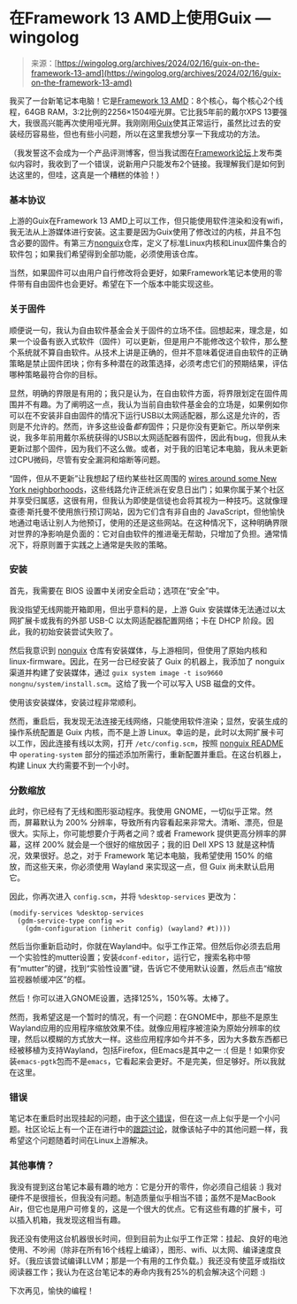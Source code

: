 <!--yml

category: 未分类

date: 2024-05-27 14:55:31

-->

# 在Framework 13 AMD上使用Guix — wingolog

> 来源：[https://wingolog.org/archives/2024/02/16/guix-on-the-framework-13-amd](https://wingolog.org/archives/2024/02/16/guix-on-the-framework-13-amd)

我买了一台新笔记本电脑！它是[Framework 13 AMD](https://frame.work/fr/en/products/laptop-diy-13-gen-amd)：8个核心，每个核心2个线程，64GB RAM，3:2比例的2256×1504哑光屏。它比我5年前的戴尔XPS 13要强大，我很高兴能再次使用哑光屏。我刚刚用[Guix](https://guix.gnu.org/)使其正常运行，虽然比过去的安装经历容易些，但也有些小问题，所以在这里我想分享一下我成功的方法。

（我发誓这不会成为一个产品评测博客，但当我试图在[Framework论坛](https://community.frame.work/)上发布类似内容时，我收到了一个错误，说新用户只能发布2个链接。我理解我们是如何到达这里的，但哇，这真是一个糟糕的体验！）

### 基本协议

上游的Guix在Framework 13 AMD上可以工作，但只能使用软件渲染和没有wifi，我无法从上游媒体进行安装。这主要是因为Guix使用了修改过的内核，并且不包含必要的固件。有第三方[nonguix](https://gitlab.com/nonguix/nonguix)仓库，定义了标准Linux内核和Linux固件集合的软件包；如果我们希望得到全部功能，必须使用该仓库。

当然，如果固件可以由用户自行修改将会更好，如果Framework笔记本使用的零件带有自由固件也会更好。希望在下一个版本中能实现这些。

### 关于固件

顺便说一句，我认为自由软件基金会关于固件的立场不佳。回想起来，理念是，如果一个设备有嵌入式软件（固件）可以更新，但是用户不能修改这个软件，那么整个系统就不算自由软件。从技术上讲是正确的，但并不意味着促进自由软件的正确策略是禁止固件团块；你有多种潜在的政策选择，必须考虑它们的预期结果，评估哪种策略最符合你的目标。

显然，明确的界限是有用的；我只是认为，在自由软件方面，将界限划定在固件周围并不有趣。为了阐明这一点，我认为当前自由软件基金会的立场是，如果例如你可以在不安装非自由固件的情况下运行USB以太网适配器，那么这是允许的，否则是不允许的。然而，许多这些设备*都有*固件；只是你没有更新它。所以举例来说，我多年前用戴尔系统获得的USB以太网适配器有固件，因此有bug，但我从未更新过那个固件，因为我们不这么做。或者，对于我的旧笔记本电脑，我从未更新过CPU微码，尽管有安全漏洞和熔断等问题。

“固件，但从不更新”让我想起了纽约某些社区周围的 [wires around some New York neighborhoods](https://en.wikipedia.org/wiki/Eruv)，这些线路允许正统派在安息日出门；如果你属于某个社区并享受归属感，这很有用，但我认为即使是信徒也会将其视为一种技巧。这就像理查德·斯托曼不使用旅行预订网站，因为它们含有非自由的 JavaScript，但他愉快地通过电话让别人为他预订，使用的还是这些网站。在这种情况下，这种明确界限对世界的净影响是负面的：它对自由软件的推进毫无帮助，只增加了负担。通常情况下，将原则置于实践之上通常是失败的策略。

### 安装

首先，我需要在 BIOS 设置中关闭安全启动；选项在“安全”中。

我没指望无线网能开箱即用，但出乎意料的是，上游 Guix 安装媒体无法通过以太网扩展卡或我有的外部 USB-C 以太网适配器配置网络；卡在 DHCP 阶段。因此，我的初始安装尝试失败了。

然后我意识到 [nonguix](https://gitlab.com/nonguix/nonguix) 仓库有安装媒体，与上游相同，但使用了原始内核和 linux-firmware。因此，在另一台已经安装了 Guix 的机器上，我添加了 nonguix 渠道并构建了安装媒体，通过 `guix system image -t iso9660 nongnu/system/install.scm`。这给了我一个可以写入 USB 磁盘的文件。

使用该安装媒体，安装过程非常顺利。

然而，重启后，我发现无法连接无线网络，只能使用软件渲染；显然，安装生成的操作系统配置是 Guix 内核，而不是上游 Linux。幸运的是，此时以太网扩展卡可以工作，因此连接有线以太网，打开 `/etc/config.scm`，按照 [nonguix README](https://gitlab.com/nonguix/nonguix) 中 `operating-system` 部分的描述添加所需行，重新配置并重启。在这台机器上，构建 Linux 大约需要不到一个小时。

### 分数缩放

此时，你已经有了无线和图形驱动程序。我使用 GNOME，一切似乎正常。然而，屏幕默认为 200% 分辨率，导致所有内容看起来非常大。清晰、漂亮，但是很大。实际上，你可能想要介于两者之间？或者 Framework 提供更高分辨率的屏幕，这样 200% 就会是一个很好的缩放因子；我的旧 Dell XPS 13 就是这种情况，效果很好。总之，对于 Framework 笔记本电脑，我希望使用 150% 的缩放，而这些天来，你必须使用 Wayland 来实现这一点，但 Guix 尚未默认启用它。

因此，你再次进入 `config.scm`，并将 `%desktop-services` 更改为：

```
(modify-services %desktop-services
  (gdm-service-type config =>
    (gdm-configuration (inherit config) (wayland? #t))))

```

然后当你重新启动时，你就在Wayland中。似乎工作正常。但然后你必须去启用一个实验性的mutter设置；安装`dconf-editor`，运行它，搜索名称中带有“mutter”的键，找到“实验性设置”键，告诉它不使用默认设置，然后点击“缩放监视器帧缓冲区”的框。

然后！你可以进入GNOME设置，选择125%，150%等。太棒了。

然而，我希望这是一个暂时的情况，有一个问题：在GNOME中，那些不是原生Wayland应用的应用程序缩放效果不佳。就像应用程序被渲染为原始分辨率的纹理，然后以模糊的方式放大一样。这些应用程序如今并不多，因为大多数东西都已经被移植为支持Wayland，包括Firefox，但Emacs是其中之一 :( 但是！如果你安装`emacs-pgtk`包而不是`emacs`，它看起来会更好。不是完美，但足够好。所以我就在这里。

### 错误

笔记本在重启时出现挂起的问题，由于[这个错误](https://community.frame.work/t/tracking-gnu-guix-system-on-the-framework/22459/24)，但在这一点上似乎是一个小问题。社区论坛上有一个正在进行中的[跟踪讨论](https://community.frame.work/t/tracking-gnu-guix-system-on-the-framework/22459)，就像该帖子中的其他问题一样，我希望这个问题随着时间在Linux上游解决。

### 其他事情？

我没有提到这台笔记本最有趣的地方：它是分开的零件，你必须自己组装 :) 我对硬件不是很擅长，但我没有问题。制造质量似乎相当不错；虽然不是MacBook Air，但它也是用户可修复的，这是一个很大的优点。它有这些有趣的扩展卡，可以插入机箱，我发现这相当有趣。

我还没有使用这台机器很长时间，但到目前为止似乎工作正常：挂起、良好的电池使用、不吵闹（除非在所有16个线程上编译），图形、wifi、以太网、编译速度良好。（我应该尝试编译LLVM；那是一个有用的工作负载。）我还没有使蓝牙或指纹阅读器工作；我认为在这台笔记本的寿命内我有25%的机会解决这个问题 :)

下次再见，愉快的编程！
